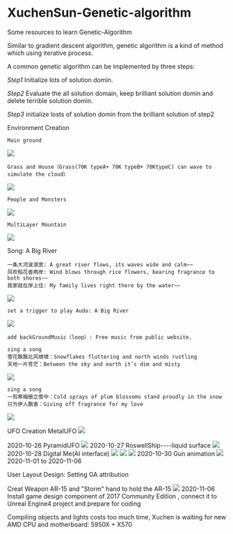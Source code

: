 # XuchenSun-Genetic-algorithm
Some resources to learn Genetic-Algorithm

Similar to gradient descent algorithm, genetic algorithm is a kind of method which using iterative process.

A common genetic algorithm can be implemented by three steps:

*Step1*
Initialize lots of solution domin. 

*Step2*
Evaluate the all solution domain, keep brilliant solution domin and delete terrible solution domin.

*Step3*
initialize losts of solution domin from the brilliant solution of step2


Environment Creation

    Main ground

![](https://github.com/XuchenSun/GameAI-based-on-GA/blob/main/environment1.jpg)

    Grass and House（Grass(70K typeA+ 70K typeB+ 70KtypeC) can wave to simulate the cloud）
    
![](https://github.com/XuchenSun/GameAI-based-on-GA/blob/main/envGrass.jpg)

    People and Monsters
    
  ![](https://github.com/XuchenSun/GameAI-based-on-GA/blob/main/envPeopleAndMonster.jpg)
  
    MultiLayer Mountain
    
  ![](https://github.com/XuchenSun/GameAI-based-on-GA/blob/main/envMultiLayerMontain.jpg)

Song: A Big River

    一条大河波浪宽: A great river flows, its waves wide and calm~~
    风吹稻花香两岸: Wind blows through rice flowers, bearing fragrance to both shores~~
    我家就在岸上住: My family lives right there by the water~~
    
 ![](https://github.com/XuchenSun/GameAI-based-on-GA/blob/main/%E4%B8%80%E6%9D%A1%E5%A4%A7%E6%B2%B3%E6%B3%A2%E6%B5%AA%E5%AE%BD.jpg)
 
    set a trigger to play Audo: A Big River
    
![](https://github.com/XuchenSun/GameAI-based-on-GA/blob/main/setAtriggerToPlayABigRiver.jpg)

    add backGroundMusic（loop）: Free music from public website.

    sing a song 
    雪花飘飘北风啸啸：Snowflakes fluttering and north winds rustling
    天地一片苍茫：Between the sky and earth it’s dim and misty
 

![](https://github.com/XuchenSun/GameAI-based-on-GA/blob/main/XueHuaPiaoPiao.jpg)

    sing a song 
    一剪寒梅傲立雪中：Cold sprays of plum blossoms stand proudly in the snow
    只为伊人飘香：Giving off fragrance for my love
    
![](https://github.com/XuchenSun/GameAI-based-on-GA/blob/main/YiJianHanMei.jpg)

UFO Creation
MetalUFO
![](https://github.com/XuchenSun/GameAI-based-on-GA/blob/main/MetalUFO.jpg)

2020-10-26 PyramidUFO
![](https://github.com/XuchenSun/GameAI-based-on-GA/blob/main/PyramidUFO.jpg)
2020-10-27 RoswellShip----liquid surface
![](https://github.com/XuchenSun/GameAI-based-on-GA/blob/main/RoswellShip.jpg)
2020-10-28 Digital Me(AI interface)
![](https://github.com/XuchenSun/GameAI-based-on-GA/blob/main/Me1.jpg)
![](https://github.com/XuchenSun/GameAI-based-on-GA/blob/main/Me2.jpg)
![](https://github.com/XuchenSun/GameAI-based-on-GA/blob/main/Me3.jpg)
2020-10-30 Gun animation
![](https://github.com/XuchenSun/GameAI-based-on-GA/blob/main/GunAnimation.jpg)
2020-11-01 to 2020-11-06 

User Layout Design: Setting GA attribution

Creat Weapon AR-15 and "Storm" hand to hold the AR-15
![](https://github.com/XuchenSun/GameAI-based-on-GA/blob/main/User%20Layout.jpg)
2020-11-06 Install game design component of  2017 Community Edition , connect it to Unreal Engine4 project and prepare for coding

Compiling objects and lights costs too much time, Xuchen is waiting for new AMD CPU and motherboard: 5950X +  X570 
